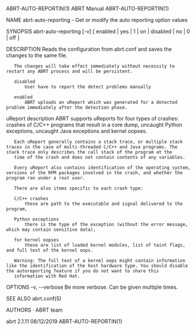 ABRT-AUTO-REPORTIN(1)                                                                            ABRT Manual                                                                            ABRT-AUTO-REPORTIN(1)



NAME
       abrt-auto-reporting - Get or modify the auto reporting option values

SYNOPSIS
       abrt-auto-reporting [-v] [ enabled | yes | 1 | on | disabled | no | 0 | off ]

DESCRIPTION
       Reads the configuration from abrt.conf and saves the changes to the same file.

       The changes will take effect immediately without necessity to restart any ABRT process and will be persistent.

       disabled
           User have to report the detect problems manually

       enabled
           ABRT uploads an uReport which was generated for a detected problem immediately after the detection phase.

   uReport description
       ABRT supports uReports for four types of crashes: crashes of C/C++ programs that result in a core dump, uncaught Python exceptions, uncaught Java exceptions and kernel oopses.

       Each uReport generally contains a stack trace, or multiple stack traces in the case of multi-threaded C/C++ and Java programs. The stack trace only describes the call stack of the program at the
       time of the crash and does not contain contents of any variables.

       Every uReport also contains identification of the operating system, versions of the RPM packages involved in the crash, and whether the program ran under a root user.

       There are also items specific to each crash type:

       C/C++ crashes
           these are path to the executable and signal delivered to the program,

       Python exceptions
           there is the type of the exception (without the error message, which may contain sensitive data),

       for kernel oopses
           these are list of loaded kernel modules, list of taint flags, and full text of the kernel oops.

       Warning: The full text of a kernel oops might contain information like the identification of the host hardware type. You should disable the autoreporting feature if you do not want to share this
       information with Red Hat.

OPTIONS
       -v, --verbose
           Be more verbose. Can be given multiple times.

SEE ALSO
       abrt.conf(5)

AUTHORS
       ·   ABRT team



abrt 2.1.11                                                                                       08/12/2019                                                                            ABRT-AUTO-REPORTIN(1)
